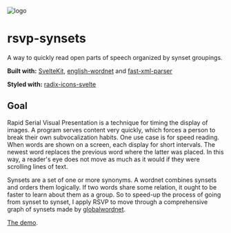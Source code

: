 ![logo](https://rsvp-synsets.vercel.app/favicon.png)
# rsvp-synsets 

A way to quickly read open parts of speech organized by synset groupings.

<strong>Built with:</strong>
[SvelteKit](https://github.com/sveltejs/kit), [english-wordnet](https://github.com/globalwordnet/english-wordnet) and [fast-xml-parser](https://github.com/NaturalIntelligence/fast-xml-parser)

<strong>Styled with:</strong>
[radix-icons-svelte](https://github.com/Brisklemonade/radix-icons-svelte)

## Goal

Rapid Serial Visual Presentation is a technique for timing the display of images. A program serves content very quickly, which forces a person to break their own subvocalization habits. One use case is for speed reading. When words are shown on a screen, each display for short intervals. The newest word replaces the previous word where the latter was placed. In this way, a reader's eye does not move as much as it would if they were scrolling lines of text.

Synsets are a set of one or more synonyms. A wordnet combines synsets and orders them logically. If two words share some relation, it ought to be faster to learn about them as a group. So to speed-up the process of going from synset to synset, I apply RSVP to move through a comprehensive graph of synsets made by [globalwordnet](https://github.com/globalwordnet).

[The demo](https://rsvp-synsets.vercel.app/).
